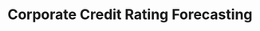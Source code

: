 ---
title: Corporate Credit Rating Forecasting
github: https://github.com/Agewerc/ML-Finance
image: /assets/images/rating.jpg
description: A project for financial risk classification of more than 500 companies. We forecast the ratings given by agencies such as Moody's and Standard and Poors.
layout: post
---